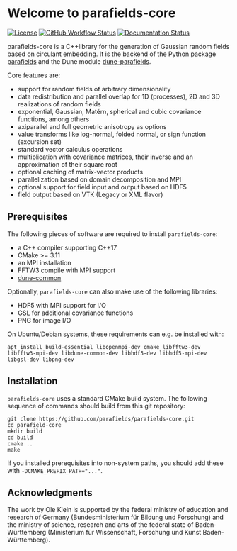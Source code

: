# Welcome to parafields-core

[![License](https://img.shields.io/badge/License-BSD%203--Clause-orange.svg)](https://opensource.org/licenses/BSD-3-Clause)
[![GitHub Workflow Status](https://img.shields.io/github/workflow/status/parafields/parafields/CI)](https://github.com/parafields/parafields/actions?query=workflow%3ACI)
[![Documentation Status](https://img.shields.io/github/deployments/parafields/parafields-core/github-pages?label=documentation)](https://parafields.github.io/parafields-core/)

parafields-core is a C++library for the generation of Gaussian random
fields based on circulant embedding. It is the backend of the Python
package [parafields](https://github.com/parafields/parafields) and
the Dune module [dune-parafields](https://github.com/parafields/dune-parafields).

Core features are:

* support for random fields of arbitrary dimensionality
* data redistribution and parallel overlap for 1D (processes),
  2D and 3D realizations of random fields
* exponential, Gaussian, Matérn, spherical and cubic
  covariance functions, among others
* axiparallel and full geometric anisotropy as options
* value transforms like log-normal, folded normal, or
  sign function (excursion set)
* standard vector calculus operations
* multiplication with covariance matrices, their inverse
  and an approximation of their square root
* optional caching of matrix-vector products
* parallelization based on domain decomposition and MPI
* optional support for field input and output based on HDF5
* field output based on VTK (Legacy or XML flavor)

## Prerequisites

The following pieces of software are required to install `parafields-core`:

* a C++ compiler supporting C++17
* CMake >= 3.11
* an MPI installation
* FFTW3 compile with MPI support
* [dune-common](https://gitlab.dune-project.org/core/dune-common)

Optionally, `parafields-core` can also make use of the following
libraries:

* HDF5 with MPI support for I/O
* GSL for additional covariance functions
* PNG for image I/O

On Ubuntu/Debian systems, these requirements can e.g. be installed with:

```
apt install build-essential libopenmpi-dev cmake libfftw3-dev libfftw3-mpi-dev libdune-common-dev libhdf5-dev libhdf5-mpi-dev libgsl-dev libpng-dev
```

## Installation

`parafields-core` uses a standard CMake build system. The following
sequence of commands should build from this git repository:

```
git clone https://github.com/parafields/parafields-core.git
cd parafield-core
mkdir build
cd build
cmake ..
make
```

If you installed prerequisites into non-system paths, you should add
these with `-DCMAKE_PREFIX_PATH="..."`.

## Acknowledgments

The work by Ole Klein is supported by the federal ministry of
education and research of Germany (Bundesministerium für
Bildung und Forschung) and the ministry of science, research
and arts of the federal state of Baden-Württemberg (Ministerium
für Wissenschaft, Forschung und Kunst Baden-Württemberg).
